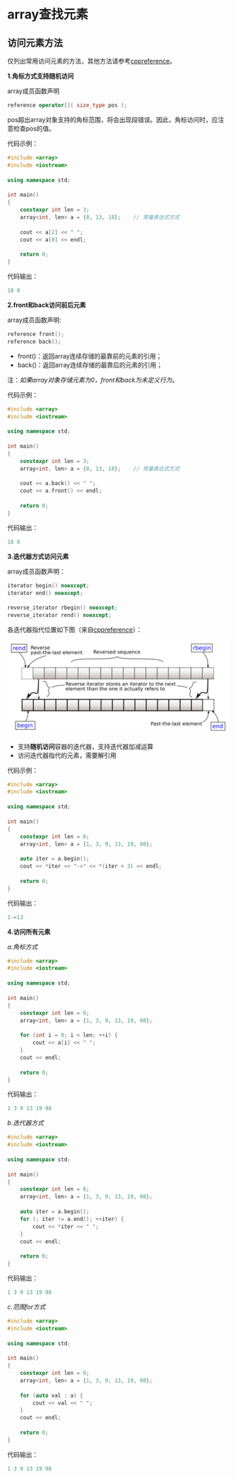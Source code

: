 # array查找元素

## 访问元素方法

仅列出常用访问元素的方法，其他方法请参考[cppreference](https://en.cppreference.com/w/cpp/container/array)。

**1.角标方式支持随机访问**

array成员函数声明

```c++
reference operator[]( size_type pos );
```

pos超出array对象支持的角标范围，将会出现段错误。因此，角标访问时，应注意检查pos的值。

代码示例：

```c++
#include <array>
#include <iostream>

using namespace std;

int main()
{
    constexpr int len = 3;
    array<int, len> a = {8, 13, 18};	// 常量表达式方式

    cout << a[2] << " ";
    cout << a[0] << endl;

    return 0;
}
```

代码输出：

```c++
18 8
```

**2.front和back访问前后元素**

array成员函数声明:

```c++
reference front();
reference back();
```

* front()：返回array连续存储的最靠前的元素的引用；
* back()：返回array连续存储的最靠后的元素的引用；

注：*如果array对象存储元素为0，front和back为未定义行为*。

代码示例：

```c++
#include <array>
#include <iostream>

using namespace std;

int main()
{
    constexpr int len = 3;
    array<int, len> a = {8, 13, 18};	// 常量表达式方式

    cout << a.back() << " ";
    cout << a.front() << endl;

    return 0;
}
```

代码输出：

```c++
18 8
```

**3.迭代器方式访问元素**

array成员函数声明：

```c++
iterator begin() noexcept;
iterator end() noexcept;

reverse_iterator rbegin() noexcept;
reverse_iterator rend() noexcept;
```

各迭代器指代位置如下图（来自[cppreference](https://en.cppreference.com/w/cpp/container/array/rbegin)）：

![](../../../images/stl/range-rbegin-rend.svg)

* 支持**随机访问**容器的迭代器，支持迭代器加减运算
* 访问迭代器指代的元素，需要解引用

代码示例：

```c++
#include <array>
#include <iostream>

using namespace std;

int main()
{
    constexpr int len = 6;
    array<int, len> a = {1, 3, 9, 13, 19, 98};

    auto iter = a.begin();
    cout << *iter << "->" << *(iter + 3) << endl;

    return 0;
}
```

代码输出：

```c++
1->13
```

**4.访问所有元素**

*a.角标方式*

```c++
#include <array>
#include <iostream>

using namespace std;

int main()
{
    constexpr int len = 6;
    array<int, len> a = {1, 3, 9, 13, 19, 98};

    for (int i = 0; i < len; ++i) {
        cout << a[i] << " ";
    }
    cout << endl;

    return 0;
}
```

代码输出：

```c++
1 3 9 13 19 98
```

*b.迭代器方式*

```c++
#include <array>
#include <iostream>

using namespace std;

int main()
{
    constexpr int len = 6;
    array<int, len> a = {1, 3, 9, 13, 19, 98};

    auto iter = a.begin();
    for (; iter != a.end(); ++iter) {
        cout << *iter << " ";
    }
    cout << endl;

    return 0;
}
```

代码输出：

```c++
1 3 9 13 19 98
```

*c.范围for方式*

```c++
#include <array>
#include <iostream>

using namespace std;

int main()
{
    constexpr int len = 6;
    array<int, len> a = {1, 3, 9, 13, 19, 98};

    for (auto val : a) {
        cout << val << " ";
    }
    cout << endl;

    return 0;
}
```

代码输出：

```c++
1 3 9 13 19 98
```
